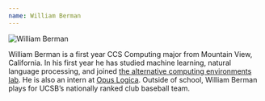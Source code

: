 ```yaml
---
name: William Berman
---
```


![William Berman](berman_william.jpg)

William Berman is a first year CCS Computing major from Mountain View, California. In his first year he has studied machine learning, natural language processing, and joined [the alternative computing environments lab](http://www.cs.ucsb.edu/~ckrintz/racelab.html). He is also an intern at [Opus Logica](https://opuslogica.com/). Outside of school, William Berman plays for UCSB’s nationally ranked club baseball team.
